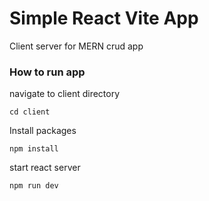 # Simple React Vite App

Client server for MERN crud app

### **How to run app**

   navigate to client directory

  `cd client`

   Install packages

  `npm install`
  
  start react server

  `npm run dev`
